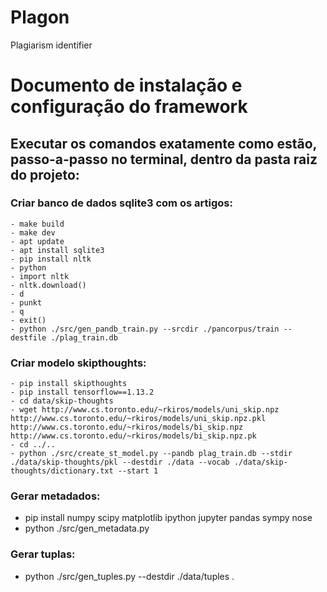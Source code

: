 # Plagon
Plagiarism identifier


# Documento de instalação e configuração do framework
## Executar os comandos exatamente como estão, passo-a-passo no terminal, dentro da pasta raiz do projeto:

### Criar banco de dados sqlite3 com os artigos:
	- make build
	- make dev
	- apt update
	- apt install sqlite3
	- pip install nltk
	- python
	- import nltk
	- nltk.download()
	- d
	- punkt
	- q
	- exit()
	- python ./src/gen_pandb_train.py --srcdir ./pancorpus/train --destfile ./plag_train.db

### Criar modelo skipthoughts:
	- pip install skipthoughts
	- pip install tensorflow==1.13.2
	- cd data/skip-thoughts
	- wget http://www.cs.toronto.edu/~rkiros/models/uni_skip.npz http://www.cs.toronto.edu/~rkiros/models/uni_skip.npz.pkl http://www.cs.toronto.edu/~rkiros/models/bi_skip.npz http://www.cs.toronto.edu/~rkiros/models/bi_skip.npz.pk
	- cd ../..
	- python ./src/create_st_model.py --pandb plag_train.db --stdir ./data/skip-thoughts/pkl --destdir ./data --vocab ./data/skip-thoughts/dictionary.txt --start 1

### Gerar metadados:
  - pip install numpy scipy matplotlib ipython jupyter pandas sympy nose 
  - python ./src/gen_metadata.py

### Gerar tuplas:
  - python ./src/gen_tuples.py --destdir ./data/tuples
  .
